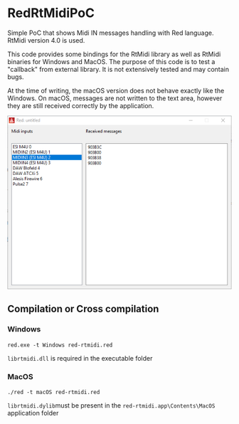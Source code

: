 # RedRtMidiPoC
Simple PoC that shows Midi IN messages handling with Red language. RtMidi version 4.0 is used.

This code provides some bindings for the RtMidi library as well as RtMidi binaries for Windows and MacOS. The purpose of this code is to test a "callback" from external library. It is not extensively tested and may contain bugs.

At the time of writing, the macOS version does not behave exactly like the Windows. On macOS, messages are not written to the text area, however they are still received correctly by the application.

![Screenshot](https://github.com/Softknobs/RedRtMidiPoC/blob/master/red-rtmidi_2019-07-21_00-50-10.png)

## Compilation or Cross compilation

### Windows
```
red.exe -t Windows red-rtmidi.red
```
`librtmidi.dll` is required in the executable folder

### MacOS
```
./red -t macOS red-rtmidi.red
```
`librtmidi.dylib`must be present in the `red-rtmidi.app\Contents\MacOS` application folder
